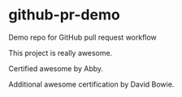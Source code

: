 github-pr-demo
==============

Demo repo for GitHub pull request workflow

This project is really awesome.

Certified awesome by Abby.

Additional awesome certification by David Bowie.

